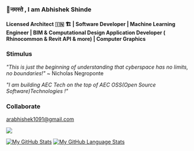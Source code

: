 ### 🙏नमस्ते , I am Abhishek Shinde 

#### Licensed Architect :india: 🏗️ | Software Developer | Machine Learning Engineer | BIM & Computational Design Application Developer ( Rhinocommon & Revit API & more) | Computer Graphics 

###  Stimulus

_"This is just the beginning of understanding that cyberspace has no limits, no boundaries!"_ ~ Nicholas Negroponte 

*"I am building AEC Tech on the top of AEC OSS(Open Source Software)Technologies !"* 

###  Collaborate 
arabhishek1091@gmail.com  

![](https://komarev.com/ghpvc/?username=InquisitiveAS&color=brightgreen&style=for-the-badge&label=PROFILE+VIEWS)

[![My GitHub Stats](https://github-readme-stats.vercel.app/api/?username=InquisitiveAS&count_private=true&theme=tokyonight&showicons=true)]() [![My GitHub Language Stats](https://github-readme-stats.vercel.app/api/top-langs/?username=InquisitiveAS&langs_count=5&theme=tokyonight)]()



